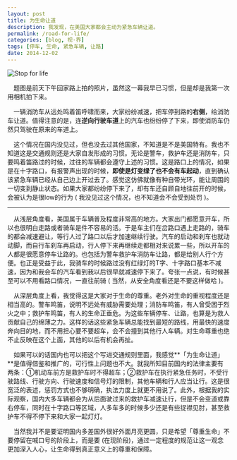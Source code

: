 ```yaml
---
layout: post
title: 为生命让道
description: 我发现，在美国大家都会主动为紧急车辆让道。
permalink: /road-for-life/
categories: [blog, 视·界]
tags: [停车, 生命, 紧急车辆, 让路]
date: 2014-12-02
--- 
```


![Stop for life](http://lanternd.qiniudn.com/Pic4Post/road-for-llife/road_for_life.jpg?imageMogr2/auto-orient/thumbnail/500x)

　题图是前天下午回家路上拍的照片，虽然这一幕我早已习惯，但是却是我第一次用相机拍下来。

　一辆消防车从远处鸣着笛呼啸而来，大家纷纷减速，把车停到路的**右侧**，给消防车让道。值得注意的是，连**逆向行驶车道**上的汽车也纷纷停了下来，即使消防车仍然只驾驶在原来的车道上。
<!--more-->
　这个情况在国内没见过，但也没去过其他国家，不知道是不是美国特有。我也不知道这是交通规则还是大家自发形成的习惯。无论是警车，救护车还是消防车，只要鸣着笛路过的时候，过往的车辆都会遵守上述的习惯。这是路口上的情况，如果是在十字路口，有报警声出现的时候，**即使是灯变绿了也不会有车起动**，直到确认该紧急车辆已经从自己边上开过去了。感觉这仿佛就像有种自带光环，能让周围的一切变到静止状态。如果大家都纷纷停下来了，却有车还自顾自地往前开的时候，会被认为是很low的行为 ( 我没见过这个情况，也不知道会不会受到处罚 )。

___

　从浅层角度看，美国属于车辆普及程度非常高的地方。大家出门都愿意开车，所以也很明白走路或者骑车是件不容易的活。于是车主们在岔路口遇上走路的，骑车的都会减速避让，等行人过了路口以后才加速继续行驶。汽车的启动和刹车也就动动脚，而自行车刹车再启动，行人停下来再继续走都相对来说累一些，所以开车的人都是很愿意停车让路的。也包括为警车救护车消防车让路，都是给别人行个方便。也正是受益于此，我骑车的时候路过没有红绿灯的T字、十字路口基本不减速，因为和我会车的汽车看到我以后很早就减速停下来了。夸张一点说，有时候甚至可以不用看路口情况，一直往前骑 ( 当然，从安全角度看还是不要这样做哈 )。

　从深层角度上看，我觉得这是大家对于生命的尊重。老外对生命的重视程度还是相当高的。警车鸣笛，说明不远处有威胁需要处理；消防车鸣笛，有人曾受困于烈火之中；救护车鸣笛，有人的生命正垂危。为这些车辆停车、让路，也算是为救人贡献自己的绵薄之力。这样的话这些紧急车辆总能找到最短的路线，用最快的速度奔向目的地，而不用担心要不要超车，会不会撞到其他行人车辆。对生命尊重也绝不止反映在这个上面，其他的以后有机会再扯。

　如果可以的话国内也可以把这个写进交通规则里面，我感觉**「为生命让道」**是值得借鉴和推广的，可行性上问题也不大。就我所知目前国内的法律主要有两条：①机动车前方是救护车时不得超车；②救护车在执行紧急任务时，不受行驶路线、行驶方向、行驶速度和信号灯的限制，其他车辆和行人应当让行。这是很宽泛的表述，惩罚方式也不够明确，执法力度上就更不用说了。此外，根据我的实际观察，国内大多车辆都会为从后面驶过来的救护车减速让行，但是不会变道或靠右停车，同时在十字路口等区域，人多车多的时候多少还是有些捉襟见肘，甚至救护车不得不停下来和大家一起灯灯。

　当然我并不是要证明国内多差国外很好外面月亮更圆，只是希望「尊重生命」不要停留在喊口号的阶段上，而是要 (在现阶段)，通过一定程度的规范让这一观念更加深入人心，让生命得到真正意义上的尊重和保障。